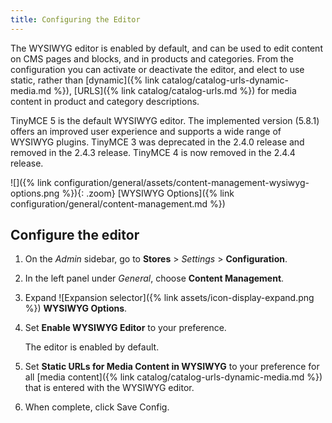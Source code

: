 ```yaml
---
title: Configuring the Editor
---
```


The WYSIWYG editor is enabled by default, and can be used to edit content on CMS pages and blocks, and in products and categories. From the configuration you can activate or deactivate the editor, and elect to use static, rather than [dynamic]({% link catalog/catalog-urls-dynamic-media.md %}), [URLS]({% link catalog/catalog-urls.md %}) for media content in product and category descriptions.

TinyMCE 5 is the default WYSIWYG editor. The implemented version (5.8.1) offers an improved user experience and supports a wide range of WYSIWYG plugins. TinyMCE 3 was deprecated in the 2.4.0 release and removed in the 2.4.3 release. TinyMCE 4 is now removed in the 2.4.4 release.

![]({% link configuration/general/assets/content-management-wysiwyg-options.png %}){: .zoom}
[WYSIWYG Options]({% link configuration/general/content-management.md %})

## Configure the editor

1. On the _Admin_ sidebar, go to **Stores** > _Settings_ > **Configuration**.

1. In the left panel under _General_, choose **Content Management**.

1. Expand ![Expansion selector]({% link assets/icon-display-expand.png %}) **WYSIWYG Options**.

1. Set **Enable WYSIWYG Editor** to your preference.

   The editor is enabled by default.

1. Set **Static URLs for Media Content in WYSIWYG** to your preference for all [media content]({% link catalog/catalog-urls-dynamic-media.md %}) that is entered with the WYSIWYG editor.

1. When complete, click <span class="btn">Save Config</span>.
